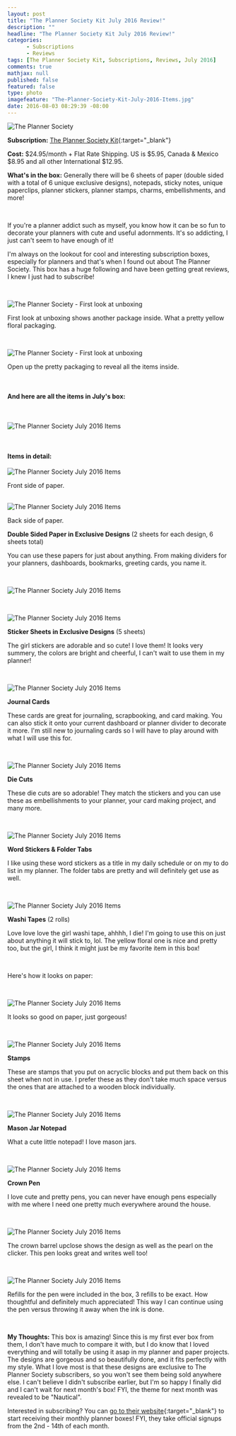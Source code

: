 ```yaml
---
layout: post
title: "The Planner Society Kit July 2016 Review!"
description: ""
headline: "The Planner Society Kit July 2016 Review!"
categories: 
      - Subscriptions
      - Reviews
tags: [The Planner Society Kit, Subscriptions, Reviews, July 2016]
comments: true
mathjax: null
published: false
featured: false
type: photo
imagefeature: "The-Planner-Society-Kit-July-2016-Items.jpg"
date: 2016-08-03 08:29:39 -08:00
---
```


![The Planner Society](http://whatsupmailbox.com/images/The-Planner-Society-July-2016-Box.jpg)

**Subscription:** [The Planner Society Kit](http://www.scarletlime.com/plannersociety15.html){:target="_blank"}

**Cost:** $24.95/month + Flat Rate Shipping.  US is $5.95, Canada & Mexico $8.95 and all other International $12.95.

**What's in the box:** Generally there will be 6 sheets of paper (double sided with a total of 6 unique exclusive designs), notepads, sticky notes, unique paperclips, planner stickers, planner stamps, charms, embellishments, and more!

<br>

If you're a planner addict such as myself, you know how it can be so fun to decorate your planners with cute and useful adornments. It's so addicting, I just can't seem to have enough of it!

I'm always on the lookout for cool and interesting subscription boxes, especially for planners and that's when I found out about The Planner Society. This box has a huge following and have been getting great reviews, I knew I just had to subscribe!

<br>

![The Planner Society - First look at unboxing](http://whatsupmailbox.com/images/The-Planner-Society-Kit-July-2016-Open-Box.jpg)

First look at unboxing shows another package inside. What a pretty yellow floral packaging.

<br>

![The Planner Society - First look at unboxing](http://whatsupmailbox.com/images/The-Planner-Society-Kit-July-2016-Open-Package.jpg)

Open up the pretty packaging to reveal all the items inside.

<br>

<H4>And here are all the items in July's box:</H4>

<br>

![The Planner Society July 2016 Items](http://whatsupmailbox.com/images/The-Planner-Society-Kit-July-2016-Items.jpg)

<br>

<H4>Items in detail:</H4>

![The Planner Society July 2016 Items](http://whatsupmailbox.com/images/The-Planner-Society-Kit-July-2016-Papers.jpg)

<figcaption>Front side of paper.</figcaption>

<br>

![The Planner Society July 2016 Items](http://whatsupmailbox.com/images/The-Planner-Society-Kit-July-2016-Papers-02.jpg)

<figcaption>Back side of paper.</figcaption>

**Double Sided Paper in Exclusive Designs** (2 sheets for each design, 6 sheets total)

You can use these papers for just about anything. From making dividers for your planners, dashboards, bookmarks, greeting cards, you name it.

<br>

![The Planner Society July 2016 Items](http://whatsupmailbox.com/images/The-Planner-Society-Kit-July-2016-Stickers.jpg)

<br>

![The Planner Society July 2016 Items](http://whatsupmailbox.com/images/The-Planner-Society-Kit-July-2016-Stickers-02.jpg)

**Sticker Sheets in Exclusive Designs** (5 sheets)

The girl stickers are adorable and so cute! I love them! It looks very summery, the colors are bright and cheerful, I can't wait to use them in my planner!

<br>

![The Planner Society July 2016 Items](http://whatsupmailbox.com/images/The-Planner-Society-Kit-July-2016-Journal-Cards.jpg)

**Journal Cards**

These cards are great for journaling, scrapbooking, and card making. You can also stick it onto your current dashboard or planner divider to decorate it more. I'm still new to journaling cards so I will have to play around with what I will use this for.

<br>

![The Planner Society July 2016 Items](http://whatsupmailbox.com/images/The-Planner-Society-Kit-July-2016-Die-Cuts.jpg)

**Die Cuts**

These die cuts are so adorable! They match the stickers and you can use these as embellishments to your planner, your card making project, and many more.

<br>

![The Planner Society July 2016 Items](http://whatsupmailbox.com/images/The-Planner-Society-Kit-July-2016-Folder-Tabs-Stickers.jpg)

**Word Stickers & Folder Tabs**

I like using these word stickers as a title in my daily schedule or on my to do list in my planner. The folder tabs are pretty and will definitely get use as well.

<br>

![The Planner Society July 2016 Items](http://whatsupmailbox.com/images/The-Planner-Society-Kit-July-2016-Washi-Tapes.jpg)

**Washi Tapes** (2 rolls)

Love love love the girl washi tape, ahhhh, I die! I'm going to use this on just about anything it will stick to, lol. The yellow floral one is nice and pretty too, but the girl, I think it might just be my favorite item in this box!

<br>

Here's how it looks on paper:

<br>

![The Planner Society July 2016 Items](http://whatsupmailbox.com/images/The-Planner-Society-Kit-July-2016-Washi-Tapes-02.jpg)

It looks so good on paper, just gorgeous!

<br>

![The Planner Society July 2016 Items](http://whatsupmailbox.com/images/The-Planner-Society-Kit-July-2016-Stamps.jpg)

**Stamps**

These are stamps that you put on acryclic blocks and put them back on this sheet when not in use. I prefer these as they don't take much space versus the ones that are attached to a wooden block individually.

<br>

![The Planner Society July 2016 Items](http://whatsupmailbox.com/images/The-Planner-Society-Kit-July-2016-Mason-Jar-Notepad.jpg)

**Mason Jar Notepad**

What a cute little notepad! I love mason jars.

<br>

![The Planner Society July 2016 Items](http://whatsupmailbox.com/images/The-Planner-Society-Kit-July-2016-Crown-Pen.jpg)

**Crown Pen**

I love cute and pretty pens, you can never have enough pens especially with me where I need one pretty much everywhere around the house.

<br>

![The Planner Society July 2016 Items](http://whatsupmailbox.com/images/The-Planner-Society-Kit-July-2016-Crown-Pen-02.jpg)

The crown barrel upclose shows the design as well as the pearl on the clicker. This pen looks great and writes well too!

<br>

![The Planner Society July 2016 Items](http://whatsupmailbox.com/images/The-Planner-Society-Kit-July-2016-Pen-Refills.jpg)

Refills for the pen were included in the box, 3 refills to be exact. How thoughtful and definitely much appreciated! This way I can continue using the pen versus throwing it away when the ink is done.

<br>

<i class="icon-exclamation-sign"></i> **My Thoughts:** This box is amazing! Since this is my first ever box from them, I don't have much to compare it with, but I do know that I loved everything and will totally be using it asap in my planner and paper projects. The designs are gorgeous and so beautifully done, and it fits perfectly with my style. What I love most is that these designs are exclusive to The Planner Society subscribers, so you won't see them being sold anywhere else. I can't believe I didn't subscribe earlier, but I'm so happy I finally did and I can't wait for next month's box! FYI, the theme for next month was revealed to be "Nautical". 

Interested in subscribing? You can [go to their website](http://www.scarletlime.com/plannersociety15.html){:target="_blank"} to start receiving their monthly planner boxes! FYI, they take official signups from the 2nd - 14th of each month.
